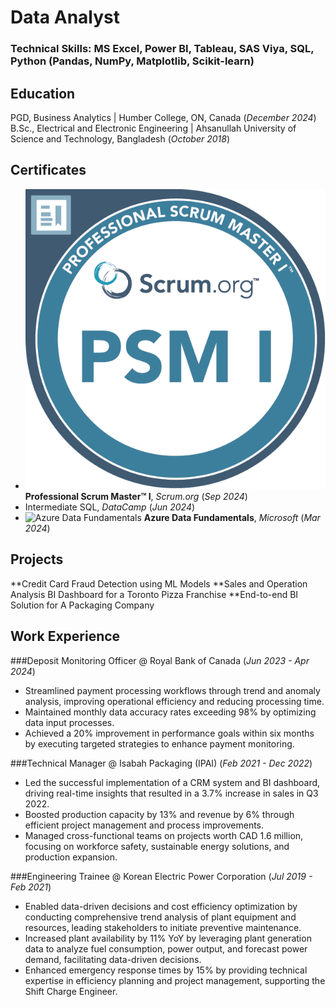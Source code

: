 # Data Analyst

### Technical Skills: MS Excel, Power BI, Tableau, SAS Viya, SQL, Python (Pandas, NumPy, Matplotlib, Scikit-learn)

## Education
PGD, Business Analytics | Humber College, ON, Canada (_December 2024_)
B.Sc., Electrical and Electronic Engineering | Ahsanullah University of Science and Technology, Bangladesh (_October 2018_)

## Certificates
- ![Professional Scrum Master I](assets/img/psm_badge.png) **Professional Scrum Master™ I**, _Scrum.org_ (_Sep 2024_)
- Intermediate SQL, _DataCamp_ (_Jun 2024_)
- ![Azure Data Fundamentals](assets/img/azure_data_fundamentals_badge.png) **Azure Data Fundamentals**, _Microsoft_ (_Mar 2024_)

## Projects
**Credit Card Fraud Detection using ML Models
**Sales and Operation Analysis BI Dashboard for a Toronto Pizza Franchise
**End-to-end BI Solution for A Packaging Company

## Work Experience
###Deposit Monitoring Officer @ Royal Bank of Canada (_Jun 2023 - Apr 2024_)
- Streamlined payment processing workflows through trend and anomaly analysis, improving operational efficiency and reducing processing time.
- Maintained monthly data accuracy rates exceeding 98% by optimizing data input processes.
- Achieved a 20% improvement in performance goals within six months by executing targeted strategies to enhance payment monitoring.

###Technical Manager @ Isabah Packaging (IPAI) (_Feb 2021 - Dec 2022_)
- Led the successful implementation of a CRM system and BI dashboard, driving real-time insights that resulted in a 3.7% increase in sales in Q3 2022.
- Boosted production capacity by 13% and revenue by 6% through efficient project management and process improvements.
- Managed cross-functional teams on projects worth CAD 1.6 million, focusing on workforce safety, sustainable energy solutions, and production expansion.

###Engineering Trainee @ Korean Electric Power Corporation (_Jul 2019 - Feb 2021_)
- Enabled data-driven decisions and cost efficiency optimization by conducting comprehensive trend analysis of plant equipment and resources, leading stakeholders to initiate preventive maintenance.
- Increased plant availability by 11% YoY by leveraging plant generation data to analyze fuel consumption, power output, and forecast power demand, facilitating data-driven decisions. 
- Enhanced emergency response times by 15% by providing technical expertise in efficiency planning and project management, supporting the Shift Charge Engineer.
